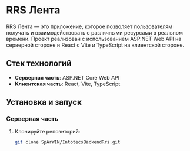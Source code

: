 # RRS Лента

RRS Лента — это приложение, которое позволяет пользователям получать и взаимодействовать с различными ресурсами в реальном времени. Проект реализован с использованием ASP.NET Web API на серверной стороне и React с Vite и TypeScript на клиентской стороне.

## Стек технологий

- **Серверная часть**: ASP.NET Core Web API
- **Клиентская часть**: React, Vite, TypeScript


## Установка и запуск

### Серверная часть

1. Клонируйте репозиторий:
   ```bash
   git clone SpArWIN/IntotecsBackendRrs.git
  
